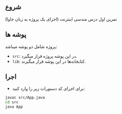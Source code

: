## شروع

تمرین اول درس مندسی اینترنت (اجرای یک پروژه به زبان جاوا)

## پوشه ها

پروژه شامل دو پوشه میباشد:

- `src`: در این پوشه پروژه قرار میگیرد.
- `lib`: کتابخانه‌ها در این پوشه قرار میگیرند.

## اجرا

- برای اجرای کد دستورات زیر را وارد کنید:
```sh
javac src/App.java
cd src
java App
```
